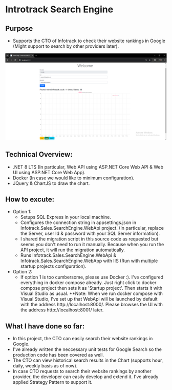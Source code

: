 # Introtrack Search Engine

## Purpose
- Supports the CTO of Infotrack to check their website rankings in Google (Might support to search by other providers later).
  
![alt text](https://github.com/DatNguyen2908/infotrack-search-engine/blob/main/Screenshots/Main%20page.PNG)

## Technical Overview:
- .NET 8 LTS (In particular, Web API using ASP.NET Core Web API & Web UI using ASP.NET Core Web App).
- Docker (In case we would like to minimum configuration).
- JQuery & ChartJS to draw the chart.

## How to excute:
- Option 1:
  - Setups SQL Express in your local machine.
  - Configures the connection string in appsettings.json in Infotrack.Sales.SearchEngine.WebApi project. 
    (In particular, replace the Server, user Id & password with your SQL Server information).
  - I shared the migration script in this source code as requested but seems you don't need to run it manually. Because when you run the API project, it will run the migration automatically. 
  - Runs Infotrack.Sales.SearchEngine.WebApi & Infotrack.Sales.SearchEngine.WebApp with IIS (Run with multiple startup projects configuration).
- Option 2:
  - If option 1 is too cumbersome, please use Docker :). I've configured everything in docker compose already. Just right click to docker compose project then sets it as 'Startup project'. Then starts it with Visual Studio as usual. 
  **Note: When we run docker compose with Visual Studio, I've set up that WebApi will be launched by default with the address http://localhost:8000/. Please browses the UI with the address http://localhost:8001/ later.

## What I have done so far:
- In this project, the CTO can easily search their website rankings in Google.
- I've already written the neccessary unit tests for Google Search so the production code has been covered as well.
- The CTO can view historical search results in the Chart (supports hour, daily, weekly basis as of now). 
- In case CTO requests to search their website rankings by another provider, the developer can easily develop and extend it. I've already applied Strategy Pattern to support it.
